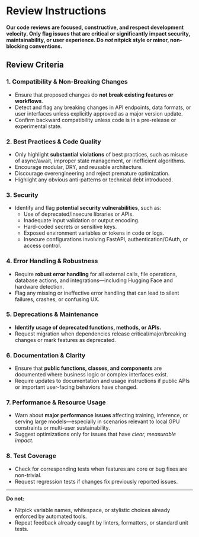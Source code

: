# Review Instructions
**Our code reviews are focused, constructive, and respect development velocity. Only flag issues that are critical or significantly impact security, maintainability, or user experience. Do _not_ nitpick style or minor, non-blocking conventions.**

## Review Criteria

### 1. Compatibility & Non-Breaking Changes
- Ensure that proposed changes do **not break existing features or workflows**.
- Detect and flag any breaking changes in API endpoints, data formats, or user interfaces unless explicitly approved as a major version update.
- Confirm backward compatibility unless code is in a pre-release or experimental state.

### 2. Best Practices & Code Quality
- Only highlight **substantial violations** of best practices, such as misuse of async/await, improper state management, or inefficient algorithms.
- Encourage modular, DRY, and reusable architecture.
- Discourage overengineering and reject premature optimization.
- Highlight any obvious anti-patterns or technical debt introduced.

### 3. Security
- Identify and flag **potential security vulnerabilities**, such as:
  - Use of deprecated/insecure libraries or APIs.
  - Inadequate input validation or output encoding.
  - Hard-coded secrets or sensitive keys.
  - Exposed environment variables or tokens in code or logs.
  - Insecure configurations involving FastAPI, authentication/OAuth, or access control.

### 4. Error Handling & Robustness
- Require **robust error handling** for all external calls, file operations, database actions, and integrations—including Hugging Face and hardware detection.
- Flag any missing or ineffective error handling that can lead to silent failures, crashes, or confusing UX.

### 5. Deprecations & Maintenance
- **Identify usage of deprecated functions, methods, or APIs.**
- Request migration when dependencies release critical/major/breaking changes or mark features as deprecated.

### 6. Documentation & Clarity
- Ensure that **public functions, classes, and components** are documented where business logic or complex interfaces exist.
- Require updates to documentation and usage instructions if public APIs or important user-facing behaviors have changed.

### 7. Performance & Resource Usage
- Warn about **major performance issues** affecting training, inference, or serving large models—especially in scenarios relevant to local GPU constraints or multi-user sustainability.
- Suggest optimizations only for issues that have _clear, measurable impact_.

### 8. Test Coverage
- Check for corresponding tests when features are core or bug fixes are non-trivial.
- Request regression tests if changes fix previously reported issues.

***

**Do not:**
- Nitpick variable names, whitespace, or stylistic choices already enforced by automated tools.
- Repeat feedback already caught by linters, formatters, or standard unit tests.

